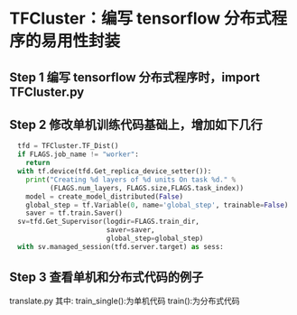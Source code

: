 # TFCluster：编写 tensorflow 分布式程序的易用性封装
                        
## Step 1 编写 tensorflow 分布式程序时，import TFCluster.py

## Step 2 修改单机训练代码基础上，增加如下几行
```python
  tfd = TFCluster.TF_Dist()
  if FLAGS.job_name != "worker":
    return
  with tf.device(tfd.Get_replica_device_setter()):
    print("Creating %d layers of %d units On task %d." % 
          (FLAGS.num_layers, FLAGS.size,FLAGS.task_index))
    model = create_model_distributed(False)
    global_step = tf.Variable(0, name='global_step', trainable=False)
    saver = tf.train.Saver()
  sv=tfd.Get_Supervisor(logdir=FLAGS.train_dir,
                        saver=saver,
                        global_step=global_step)
  with sv.managed_session(tfd.server.target) as sess:
```
## Step 3 查看单机和分布式代码的例子
translate.py
其中:
train_single():为单机代码
train():为分布式代码
